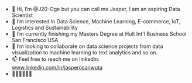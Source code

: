 - 👋 Hi, I’m @J20-Oge but you can call me Jasper, I am an aspiring Data Scientist 
- 👀 I’m interested in Data Science, Machine Learning, E-commerce, IoT, Logistics and Sustainability 
- 🌱 I’m currently finishing my Masters Degree at Hult Int'l Business School San Francisco USA
- 💞️ I’m looking to collaborate on data science projects from data visualization to machine learning to text analytics and so on. 
- 📫 Feel free to reach me on linkedin: www.linkedin.com/in/jasperosanwuta 
- 🤟🏾🤟🏾🤟🏾

<!---
J20-Oge/J20-Oge is a ✨ special ✨ repository because its `README.md` (this file) appears on your GitHub profile.
You can click the Preview link to take a look at your changes.
--->
